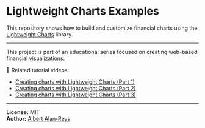 # Lightweight Charts Examples

This repository shows how to build and customize financial charts using the [Lightweight Charts](https://github.com/tradingview/lightweight-charts) library.

---

This project is part of an educational series focused on creating web-based financial visualizations.

🎥 Related tutorial videos:

- [Creating charts with Lightweight Charts (Part 1)](https://youtu.be/8dTY8Oe3ubs)
- [Creating charts with Lightweight Charts (Part 2)](https://youtu.be/UgrYzAdH5Cc)
- [Creating charts with Lightweight Charts (Part 3)](https://youtu.be/k1R8OX5YJ7I)

---

**License:** MIT  
**Author:** [Albert Alan-Reys](https://github.com/albert-alanreys)
